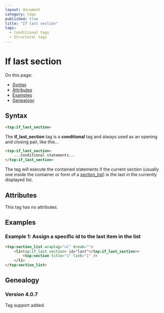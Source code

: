 ```yaml
---
layout: document
category: tags
published: true
title: "If last section"
tags:
  - Conditional tags
  - Structural tags
---
```


# If last section

On this page:

* [Syntax](#user-content-syntax)
* [Attributes](#user-content-attributes)
* [Examples](#user-content-examples)
* [Genealogy](#user-content-genealogy)

## Syntax

~~~ html
<txp:if_last_section>
~~~

The **if_last_section** tag is a __conditional__ tag and always used as an opening and closing pair, like this...

~~~ html
<txp:if_last_section>
    ...conditional statements...
</txp:if_last_section>
~~~

The tag will execute the contained statements if the current section (usually one inside the container or form of a [section_list](section-list)) is the last in the currently displayed list.

## Attributes

This tag has no attributes.

## Examples

### Example 1: Assign a specific id to the last item in the list

~~~ html
<txp:section_list wraptag="ul" break="">
    <li<txp:if_last_section> id="last"</txp:if_last_section>>
        <txp:section title="1" link="1" />
    </li>
</txp:section_list>
~~~

## Genealogy

### Version 4.0.7

Tag support added.
